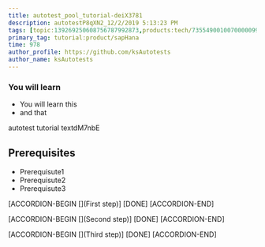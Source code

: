 ```yaml
---
title: autotest_pool_tutorial-deiX3781
description: autotestP8qXN2_12/2/2019 5:13:23 PM
tags: [topic:139269250608756787992873,products:tech/73554900100700000996,tutorial:experience/advanced]
primary_tag: tutorial:product/sapHana
time: 978
author_profile: https://github.com/ksAutotests
author_name: ksAutotests
---
```

### You will learn
- You will learn this
- and that

autotest tutorial textdM7nbE

## Prerequisites
- Prerequisute1
- Prerequisute2
- Prerequisute3

[ACCORDION-BEGIN [](First step)]
[DONE]
[ACCORDION-END]

[ACCORDION-BEGIN [](Second step)]
[DONE]
[ACCORDION-END]

[ACCORDION-BEGIN [](Third step)]
[DONE]
[ACCORDION-END]

